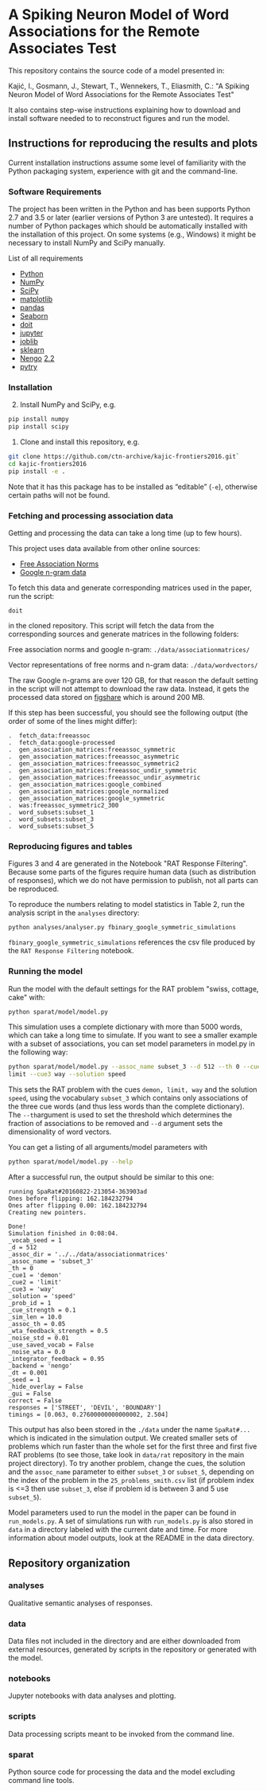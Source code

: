 # A Spiking Neuron Model of Word Associations for the Remote Associates Test
This repository contains the source code of a model presented in:

Kajić, I., Gosmann, J., Stewart, T., Wennekers, T., Eliasmith, C.: 
"A Spiking Neuron Model of Word Associations for the Remote Associates Test"

It also contains step-wise instructions explaining how to download and install software needed to to reconstruct figures and run the model. 

## Instructions for reproducing the results and plots
Current installation instructions assume some level of familiarity with the
Python packaging system, experience with git and the command-line.

### Software Requirements
The project has been written in the Python and has been supports Python 2.7 and
3.5 or later (earlier versions of Python 3 are untested). It requires a number
of Python packages which should be automatically installed with the installation
of this project. On some systems (e.g., Windows) it might be necessary to
install NumPy and SciPy manually.

List of all requirements

* [Python](https://www.python.org/)
* [NumPy](http://www.numpy.org/)
* [SciPy](http://www.scipy.org/)
* [matplotlib](http://matplotlib.org/)
* [pandas](http://pandas.pydata.org/)
* [Seaborn](http://stanford.edu/~mwaskom/software/seaborn/)
* [doit](http://pydoit.org/)
* [jupyter](http://jupyter.org/)
* [joblib](https://pythonhosted.org/joblib/)
* [sklearn](http://scikit-learn.org/stable/index.html)
* [Nengo](https://github.com/nengo/nengo) [2.2](https://github.com/nengo/nengo/releases/tag/v2.2.0)
* [pytry](https://github.com/tcstewar/pytry)


### Installation

2. Install NumPy and SciPy, e.g.
```bash
pip install numpy
pip install scipy
```
1. Clone and install this repository, e.g.
```bash
git clone https://github.com/ctn-archive/kajic-frontiers2016.git`
cd kajic-frontiers2016
pip install -e .
```
Note that it has this package has to be installed as “editable” (`-e`),
otherwise certain paths will not be found.

### Fetching and processing association data
Getting and processing the data can take a long time (up to few hours).

This project uses data available from other online sources:
- [Free Association Norms](http://w3.usf.edu/FreeAssociation/)
- [Google n-gram data](http://storage.googleapis.com/books/ngrams/books/datasetsv2.html)

To fetch this data and generate corresponding matrices used in the paper, run
the script:
```
doit
```
in the cloned repository. This script will fetch the data from the
corresponding sources and generate matrices in the following folders:

Free association norms and google n-gram: `./data/associationmatrices/`

Vector representations of free norms and n-gram data: `./data/wordvectors/`

The raw Google n-grams are over 120 GB, for that reason the default setting in
the script will not attempt to download the raw data. Instead, it gets the
processed data stored on
[figshare](https://dx.doi.org/10.6084/m9.figshare.2066799) which is around 200
MB.

If this step has been successful, you should see the following output (the order
of some of the lines might differ):

```
.  fetch_data:freeassoc
.  fetch_data:google-processed
.  gen_association_matrices:freeassoc_symmetric
.  gen_association_matrices:freeassoc_asymmetric
.  gen_association_matrices:freeassoc_symmetric2
.  gen_association_matrices:freeassoc_undir_symmetric
.  gen_association_matrices:freeassoc_undir_asymmetric
.  gen_association_matrices:google_combined
.  gen_association_matrices:google_normalized
.  gen_association_matrices:google_symmetric
.  was:freeassoc_symmetric2_300
.  word_subsets:subset_1
.  word_subsets:subset_3
.  word_subsets:subset_5
```

### Reproducing figures and tables
Figures 3 and 4 are generated in the Notebook "RAT Response Filtering". Because
some parts of the figures require human data (such as distribution of
responses), which we do not have permission to publish, not all parts can be
reproduced.

To reproduce the numbers relating to model statistics in Table 2, run the
analysis script in the `analyses` directory:

```
python analyses/analyser.py fbinary_google_symmetric_simulations
```

`fbinary_google_symmetric_simulations` references the csv file produced by 
the `RAT Response Filtering` notebook.

### Running the model

Run the model with the default settings for the RAT problem "swiss, cottage,
cake" with:

```bash
python sparat/model/model.py
```

This simulation uses a complete dictionary with more than 5000 words, which can
take a long time to simulate. If you want to see a smaller example with
a subset of associations, you can set model parameters in model.py in the
following way:

```bash
python sparat/model/model.py --assoc_name subset_3 --d 512 --th 0 --cue1 demon --cue2
limit --cue3 way --solution speed
```

This sets the RAT problem with the cues `demon, limit, way` and the solution
`speed`, using the vocabulary `subset_3` which contains only associations of the
three cue words (and thus less words than the complete dictionary).  The
`--th`argument is used to set the threshold which determines the fraction of
associations to be removed and `--d` argument sets the dimensionality of
word vectors.

You can get a listing of all arguments/model parameters with
```bash
python sparat/model/model.py --help
```

After a successful run, the output should be similar to this one:

```
running SpaRat#20160822-213054-363903ad
Ones before flipping: 162.184232794
Ones after flipping 0.00: 162.184232794
Creating new pointers.

Done!
Simulation finished in 0:08:04.
_vocab_seed = 1
_d = 512
_assoc_dir = '../../data/associationmatrices'
_assoc_name = 'subset_3'
_th = 0
_cue1 = 'demon'
_cue2 = 'limit'
_cue3 = 'way'
_solution = 'speed'
_prob_id = 1
_cue_strength = 0.1
_sim_len = 10.0
_assoc_th = 0.05
_wta_feedback_strength = 0.5
_noise_std = 0.01
_use_saved_vocab = False
_noise_wta = 0.0
_integrator_feedback = 0.95
_backend = 'nengo'
_dt = 0.001
_seed = 1
_hide_overlay = False
_gui = False
correct = False
responses = ['STREET', 'DEVIL', 'BOUNDARY']
timings = [0.063, 0.27600000000000002, 2.504]
```

This output has also been stored in the `./data` under the name `SpaRat#...`
which is indicated in the simulation output. We created smaller sets of
problems which run faster than the whole set for the first three and first five
RAT problems (to see those, take look in `data/rat` repository in the main
project directory). To try another problem, change the cues, the solution
and the `assoc_name` parameter to either `subset_3` or `subset_5`, depending on
the index of the problem in the `25_problems_smith.csv` list (if problem index
is <=3 then use `subset_3`, else if problem id is between 3 and 5 use `subset_5`).

Model parameters used to run the model in the paper can be found in 
`run_models.py`. A set of simulations run with
`run_models.py` is also stored in `data` in a directory labeled with the
current date and time. For more information about model outputs, look at the
README in the data directory.

## Repository organization

### analyses
Qualitative semantic analyses of responses.

### data
Data files not included in the directory and are either downloaded from
external resources, generated by scripts in the repository or generated with
the model.

### notebooks
Jupyter notebooks with data analyses and plotting.

### scripts
Data processing scripts meant to be invoked from the command line.

### sparat
Python source code for processing the data and the model excluding command line
tools.
